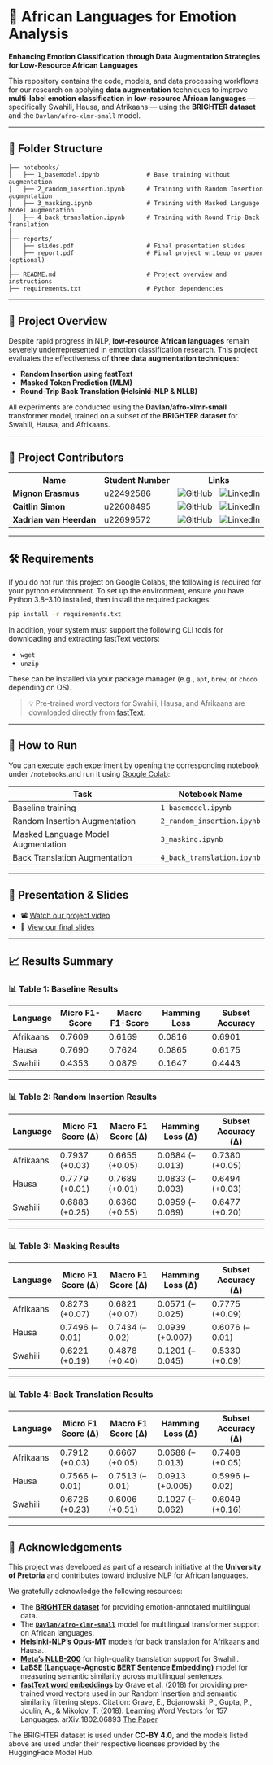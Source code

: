 # 🧠 African Languages for Emotion Analysis
**Enhancing Emotion Classification through Data Augmentation Strategies for Low-Resource African Languages**

This repository contains the code, models, and data processing workflows for our research on applying **data augmentation** techniques to improve **multi-label emotion classification** in **low-resource African languages** — specifically Swahili, Hausa, and Afrikaans — using the **BRIGHTER dataset** and the `Davlan/afro-xlmr-small` model.

---

## 📂 Folder Structure

```
├── notebooks/
│   ├── 1_basemodel.ipynb             # Base training without augmentation
│   ├── 2_random_insertion.ipynb      # Training with Random Insertion augmentation
│   ├── 3_masking.ipynb               # Training with Masked Language Model augmentation
│   ├── 4_back_translation.ipynb      # Training with Round Trip Back Translation
│
├── reports/
│   ├── slides.pdf                    # Final presentation slides
│   ├── report.pdf                    # Final project writeup or paper (optional)
│
├── README.md                         # Project overview and instructions
├── requirements.txt                  # Python dependencies
```

---

## 📘 Project Overview

Despite rapid progress in NLP, **low-resource African languages** remain severely underrepresented in emotion classification research. This project evaluates the effectiveness of **three data augmentation techniques**:
- **Random Insertion using fastText**
- **Masked Token Prediction (MLM)**
- **Round-Trip Back Translation (Helsinki-NLP & NLLB)**

All experiments are conducted using the **Davlan/afro-xlmr-small** transformer model, trained on a subset of the **BRIGHTER dataset** for Swahili, Hausa, and Afrikaans.

---

## 👥 Project Contributors

<table>
  <tr>
    <th>Name</th>
    <th>Student Number</th>
    <th>Links</th>
  </tr>
  <tr>
    <td><strong>Mignon Erasmus</strong></td>
    <td>u22492586</td>
    <td>
      <a href="https://github.com/MignonErasmus" style="text-decoration: none; margin-right: 10px;">
        <img src="https://skillicons.dev/icons?i=github" alt="GitHub"/>
      </a>
      <a href="https://www.linkedin.com/in/mignon-erasmus-57202b266" style="text-decoration: none;">
        <img src="https://skillicons.dev/icons?i=linkedin" alt="LinkedIn"/>
      </a>
    </td>
  </tr>
  <tr>
    <td><strong>Caitlin Simon</strong></td>
    <td>u22608495</td>
    <td>
      <a href="https://github.com/CaitMS" style="text-decoration: none; margin-right: 10px;">
        <img src="https://skillicons.dev/icons?i=github" alt="GitHub"/>
      </a>
      <a href="http://www.linkedin.com/in/caitlin-simon-4a8757230" style="text-decoration: none;">
        <img src="https://skillicons.dev/icons?i=linkedin" alt="LinkedIn"/>
      </a>
    </td>
  </tr>
  <tr>
    <td><strong>Xadrian van Heerdan</strong></td>
    <td>u22699572</td>
    <td>
      <a href="[https://github.com/xadrianvh](https://github.com/XadrianvHeerden)" style="text-decoration: none; margin-right: 10px;">
        <img src="https://skillicons.dev/icons?i=github" alt="GitHub"/>
      </a>
      <a href="https://www.linkedin.com/in/xadrian-van-heerden-05635123b/" style="text-decoration: none;">
        <img src="https://skillicons.dev/icons?i=linkedin" alt="LinkedIn"/>
      </a>
    </td>
  </tr>
</table>

---

## 🛠️ Requirements
If you do not run this project on Google Colabs, the following is required for your python environment.
To set up the environment, ensure you have Python 3.8–3.10 installed, then install the required packages:

```bash
pip install -r requirements.txt
```

In addition, your system must support the following CLI tools for downloading and extracting fastText vectors:

- `wget`
- `unzip`

These can be installed via your package manager (e.g., `apt`, `brew`, or `choco` depending on OS).

> 💡 Pre-trained word vectors for Swahili, Hausa, and Afrikaans are downloaded directly from [fastText](https://fasttext.cc/docs/en/pretrained-vectors.html).

---

## 🚀 How to Run

You can execute each experiment by opening the corresponding notebook under `/notebooks`,and run it using [Google Colab](https://colab.google/):

| Task                              | Notebook Name                 |
|----------------------------------|-------------------------------|
| Baseline training                | `1_basemodel.ipynb`           |
| Random Insertion Augmentation    | `2_random_insertion.ipynb`    |
| Masked Language Model Augmentation | `3_masking.ipynb`            |
| Back Translation Augmentation    | `4_back_translation.ipynb`    |


---

## 🎥 Presentation & Slides

- 📽️ [Watch our project video](https://example.com/project-video)  
- 📑 [View our final slides](https://example.com/slides)

---

## 📈 Results Summary

### 📊 Table 1: Baseline Results

| Language  | Micro F1-Score | Macro F1-Score | Hamming Loss | Subset Accuracy |
|-----------|----------------|----------------|---------------|------------------|
| Afrikaans | 0.7609         | 0.6169         | 0.0816        | 0.6901           |
| Hausa     | 0.7690         | 0.7624         | 0.0865        | 0.6175           |
| Swahili   | 0.4353         | 0.0879         | 0.1647        | 0.4443           |

---

### 📊 Table 2: Random Insertion Results

| Language  | Micro F1 Score (Δ) | Macro F1 Score (Δ) | Hamming Loss (Δ) | Subset Accuracy (Δ) |
|-----------|--------------------|---------------------|-------------------|----------------------|
| Afrikaans | 0.7937 (+0.03)     | 0.6655 (+0.05)      | 0.0684 (–0.013)   | 0.7380 (+0.05)       |
| Hausa     | 0.7779 (+0.01)     | 0.7689 (+0.01)      | 0.0833 (–0.003)   | 0.6494 (+0.03)       |
| Swahili   | 0.6883 (+0.25)     | 0.6360 (+0.55)      | 0.0959 (–0.069)   | 0.6477 (+0.20)       |

---

### 📊 Table 3: Masking Results

| Language  | Micro F1 Score (Δ) | Macro F1 Score (Δ) | Hamming Loss (Δ) | Subset Accuracy (Δ) |
|-----------|--------------------|---------------------|-------------------|----------------------|
| Afrikaans | 0.8273 (+0.07)     | 0.6821 (+0.07)      | 0.0571 (–0.025)   | 0.7775 (+0.09)       |
| Hausa     | 0.7496 (–0.01)     | 0.7434 (–0.02)      | 0.0939 (+0.007)   | 0.6076 (–0.01)       |
| Swahili   | 0.6221 (+0.19)     | 0.4878 (+0.40)      | 0.1201 (–0.045)   | 0.5330 (+0.09)       |

---

### 📊 Table 4: Back Translation Results

| Language  | Micro F1 Score (Δ) | Macro F1 Score (Δ) | Hamming Loss (Δ) | Subset Accuracy (Δ) |
|-----------|--------------------|---------------------|-------------------|----------------------|
| Afrikaans | 0.7912 (+0.03)     | 0.6667 (+0.05)      | 0.0688 (–0.013)   | 0.7408 (+0.05)       |
| Hausa     | 0.7566 (–0.01)     | 0.7513 (–0.01)      | 0.0913 (+0.005)   | 0.5996 (–0.02)       |
| Swahili   | 0.6726 (+0.23)     | 0.6006 (+0.51)      | 0.1027 (–0.062)   | 0.6049 (+0.16)       |

---

## 🤝 Acknowledgements


This project was developed as part of a research initiative at the **University of Pretoria** and contributes toward inclusive NLP for African languages.

We gratefully acknowledge the following resources:

- The **[BRIGHTER dataset](https://arxiv.org/abs/2502.11926)** for providing emotion-annotated multilingual data.
- The [**`Davlan/afro-xlmr-small`**](https://huggingface.co/Davlan/afro-xlmr-small) model for multilingual transformer support on African languages.
- **[Helsinki-NLP’s Opus-MT](https://huggingface.co/Helsinki-NLP)** models for back translation for Afrikaans and Hausa.
- **[Meta’s NLLB-200](https://huggingface.co/facebook/nllb-200-distilled-600M)** for high-quality translation support for Swahili.
- **[LaBSE (Language-Agnostic BERT Sentence Embedding)](https://huggingface.co/sentence-transformers/LaBSE)** model for measuring semantic similarity across multilingual sentences.
- **[fastText word embeddings](https://fasttext.cc/docs/en/pretrained-vectors.html)** by Grave et al. (2018) for providing pre-trained word vectors used in our Random Insertion and semantic similarity filtering steps.
Citation: Grave, E., Bojanowski, P., Gupta, P., Joulin, A., & Mikolov, T. (2018). Learning Word Vectors for 157 Languages. arXiv:1802.06893 [The Paper](https://arxiv.org/pdf/1802.06893)

The BRIGHTER dataset is used under **CC-BY 4.0**, and the models listed above are used under their respective licenses provided by the HuggingFace Model Hub.
